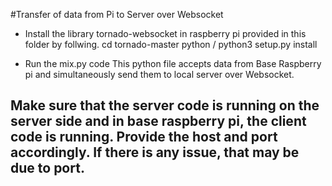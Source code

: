 #Transfer of data from Pi to Server over Websocket
* Install the library tornado-websocket in raspberry pi provided in this folder by follwing.
cd tornado-master
python / python3 setup.py install

* Run the mix.py code
 This python file accepts data from Base Raspberry pi and simultaneously send them to local server over Websocket.
## Make sure that the server code is running on the server side and in base raspberry pi, the client code is running. Provide the host and port accordingly. If there is any issue, that may be due to port.